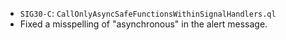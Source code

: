 - `SIG30-C`: `CallOnlyAsyncSafeFunctionsWithinSignalHandlers.ql`
 - Fixed a misspelling of "asynchronous" in the alert message.
